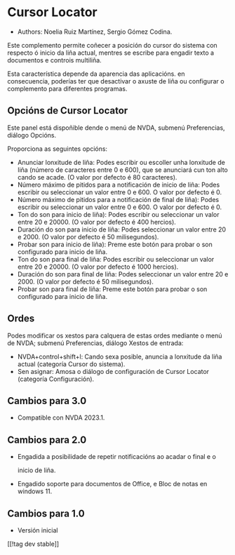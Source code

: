 # Cursor Locator #

* Authors: Noelia Ruiz Martínez, Sergio Gómez Codina.

Este complemento permite coñecer a posición do cursor do sistema con
respecto ó inicio da liña actual, mentres se escribe para engadir texto a
documentos e controis multiliña.

Esta característica depende da aparencia das aplicacións. en consecuencia,
poderías ter que desactivar o axuste de liña ou configurar o complemento
para diferentes programas.

## Opcións de Cursor Locator ##

Este panel está dispoñible dende o menú de NVDA, submenú Preferencias,
diálogo Opcións.

Proporciona as seguintes opcións:

* Anunciar lonxitude de liña: Podes escribir ou escoller unha lonxitude de
  liña (número de caracteres entre 0 e 600), que se anunciará cun ton alto
  cando se acade. (O valor por defecto é 80 caracteres).
* Número máximo de pitidos para a notificación de inicio de liña: Podes
  escribir ou seleccionar un valor entre 0 e 600. O valor por defecto é 0.
* Número máximo de pitidos para a notificación de final de liña): Podes
  escribir ou seleccionar un valor entre 0 e 600. O valor por defecto é 0.
* Ton do son para inicio de liña): Podes escribir ou seleccionar un valor
  entre 20 e 20000. (O valor por defecto é 400 hercios).
* Duración do son para inicio de liña: Podes seleccionar un valor entre 20 e
  2000. (O valor por defecto é 50 milisegundos).
* Probar son para inicio de liña): Preme este botón para probar o son
  configurado para inicio de liña.
* Ton do son para final de liña: Podes escribir ou seleccionar un valor
  entre 20 e 20000. (O valor por defecto é 1000 hercios).
* Duración do son para final de liña: Podes seleccionar un valor entre 20 e
  2000. (O valor por defecto é 50 milisegundos).
* Probar son para final de liña: Preme este botón para probar o son
  configurado para inicio de liña.

## Ordes ##

Podes modificar os xestos para calquera de estas ordes mediante o menú de
NVDA; submenú Preferencias, diálogo Xestos de entrada:

* NVDA+control+shift+l: Cando sexa posible, anuncia a lonxitude da liña
  actual (categoría Cursor do sistema).
* Sen asignar: Amosa o diálogo de configuración de Cursor Locator (categoría
  Configuración).

## Cambios para 3.0 ##



* Compatible con NVDA 2023.1.



## Cambios para 2.0 ##

* Engadida a posibilidade de repetir notificacións ao acadar o final e o

  inicio de liña.
* Engadido soporte para documentos de Office, e Bloc de notas en windows 11.


## Cambios para 1.0 ##

* Versión inicial

[[!tag dev stable]]
